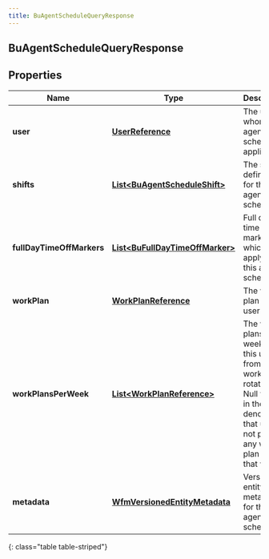 ```yaml
---
title: BuAgentScheduleQueryResponse
---
```


## BuAgentScheduleQueryResponse

## Properties

| Name                      | Type                                                                                     | Description                                                                                                                                             | Notes      |
| ------------------------- | ---------------------------------------------------------------------------------------- | ------------------------------------------------------------------------------------------------------------------------------------------------------- | ---------- |
| **user**                  | <!----><!---->[**UserReference**](UserReference.md)<!---->                               | The user to whom this agent schedule applies                                                                                                            | [optional] |
| **shifts**                | <!----><!---->[**List&lt;BuAgentScheduleShift&gt;**](BuAgentScheduleShift.md)<!---->     | The shift definitions for this agent schedule                                                                                                           | [optional] |
| **fullDayTimeOffMarkers** | <!----><!---->[**List&lt;BuFullDayTimeOffMarker&gt;**](BuFullDayTimeOffMarker.md)<!----> | Full day time off markers which apply to this agent schedule                                                                                            | [optional] |
| **workPlan**              | <!----><!---->[**WorkPlanReference**](WorkPlanReference.md)<!---->                       | The work plan for this user                                                                                                                             | [optional] |
| **workPlansPerWeek**      | <!----><!---->[**List&lt;WorkPlanReference&gt;**](WorkPlanReference.md)<!---->           | The work plans per week for this user from the work plan rotation. Null values in the list denotes that user is not part of any work plan for that week | [optional] |
| **metadata**              | <!----><!---->[**WfmVersionedEntityMetadata**](WfmVersionedEntityMetadata.md)<!---->     | Versioned entity metadata for this agent schedule                                                                                                       | [optional] |

{: class="table table-striped"}
